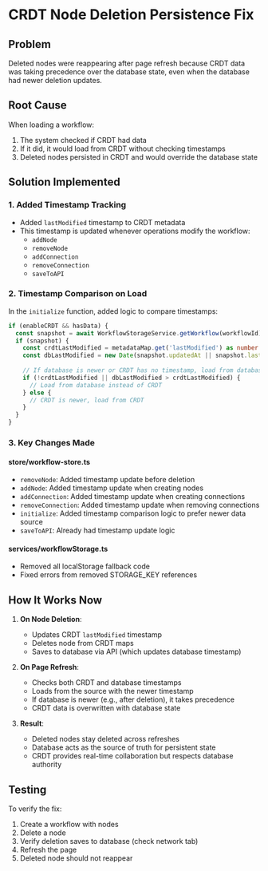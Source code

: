 # CRDT Node Deletion Persistence Fix

## Problem
Deleted nodes were reappearing after page refresh because CRDT data was taking precedence over the database state, even when the database had newer deletion updates.

## Root Cause
When loading a workflow:
1. The system checked if CRDT had data
2. If it did, it would load from CRDT without checking timestamps
3. Deleted nodes persisted in CRDT and would override the database state

## Solution Implemented

### 1. Added Timestamp Tracking
- Added `lastModified` timestamp to CRDT metadata
- This timestamp is updated whenever operations modify the workflow:
  - `addNode`
  - `removeNode` 
  - `addConnection`
  - `removeConnection`
  - `saveToAPI`

### 2. Timestamp Comparison on Load
In the `initialize` function, added logic to compare timestamps:
```typescript
if (enableCRDT && hasData) {
  const snapshot = await WorkflowStorageService.getWorkflow(workflowId)
  if (snapshot) {
    const crdtLastModified = metadataMap.get('lastModified') as number
    const dbLastModified = new Date(snapshot.updatedAt || snapshot.lastSavedAt).getTime()
    
    // If database is newer or CRDT has no timestamp, load from database
    if (!crdtLastModified || dbLastModified > crdtLastModified) {
      // Load from database instead of CRDT
    } else {
      // CRDT is newer, load from CRDT
    }
  }
}
```

### 3. Key Changes Made

#### store/workflow-store.ts
- `removeNode`: Added timestamp update before deletion
- `addNode`: Added timestamp update when creating nodes  
- `addConnection`: Added timestamp update when creating connections
- `removeConnection`: Added timestamp update when removing connections
- `initialize`: Added timestamp comparison logic to prefer newer data source
- `saveToAPI`: Already had timestamp update logic

#### services/workflowStorage.ts
- Removed all localStorage fallback code
- Fixed errors from removed STORAGE_KEY references

## How It Works Now

1. **On Node Deletion**:
   - Updates CRDT `lastModified` timestamp
   - Deletes node from CRDT maps
   - Saves to database via API (which updates database timestamp)

2. **On Page Refresh**:
   - Checks both CRDT and database timestamps
   - Loads from the source with the newer timestamp
   - If database is newer (e.g., after deletion), it takes precedence
   - CRDT data is overwritten with database state

3. **Result**:
   - Deleted nodes stay deleted across refreshes
   - Database acts as the source of truth for persistent state
   - CRDT provides real-time collaboration but respects database authority

## Testing
To verify the fix:
1. Create a workflow with nodes
2. Delete a node
3. Verify deletion saves to database (check network tab)
4. Refresh the page
5. Deleted node should not reappear